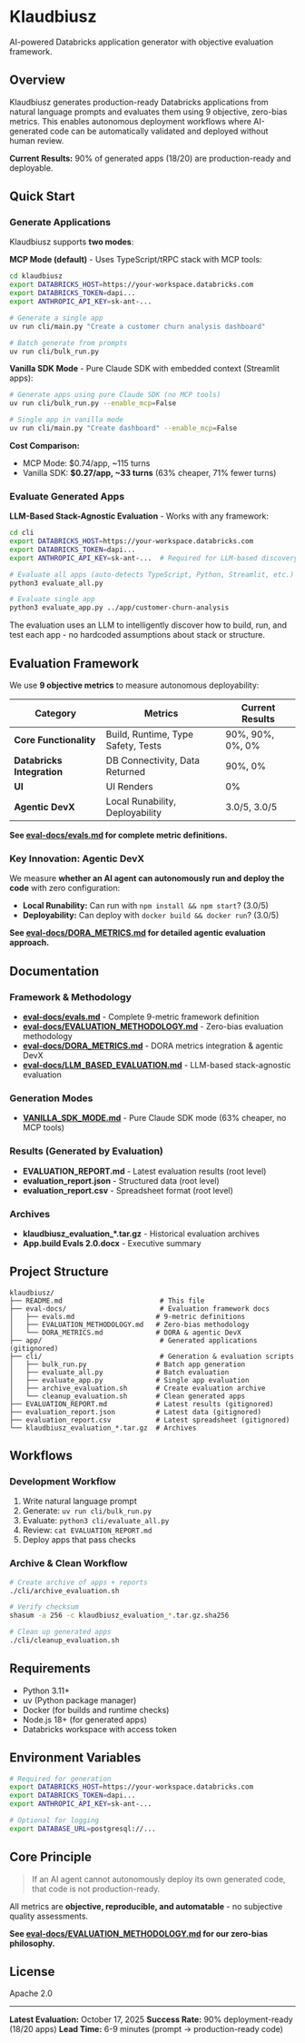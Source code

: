# Klaudbiusz

AI-powered Databricks application generator with objective evaluation framework.

## Overview

Klaudbiusz generates production-ready Databricks applications from natural language prompts and evaluates them using 9 objective, zero-bias metrics. This enables autonomous deployment workflows where AI-generated code can be automatically validated and deployed without human review.

**Current Results:** 90% of generated apps (18/20) are production-ready and deployable.

## Quick Start

### Generate Applications

Klaudbiusz supports **two modes**:

**MCP Mode (default)** - Uses TypeScript/tRPC stack with MCP tools:
```bash
cd klaudbiusz
export DATABRICKS_HOST=https://your-workspace.databricks.com
export DATABRICKS_TOKEN=dapi...
export ANTHROPIC_API_KEY=sk-ant-...

# Generate a single app
uv run cli/main.py "Create a customer churn analysis dashboard"

# Batch generate from prompts
uv run cli/bulk_run.py
```

**Vanilla SDK Mode** - Pure Claude SDK with embedded context (Streamlit apps):
```bash
# Generate apps using pure Claude SDK (no MCP tools)
uv run cli/bulk_run.py --enable_mcp=False

# Single app in vanilla mode
uv run cli/main.py "Create dashboard" --enable_mcp=False
```

**Cost Comparison:**
- MCP Mode: $0.74/app, ~115 turns
- Vanilla SDK: **$0.27/app, ~33 turns** (63% cheaper, 71% fewer turns)

### Evaluate Generated Apps

**LLM-Based Stack-Agnostic Evaluation** - Works with any framework:

```bash
cd cli
export DATABRICKS_HOST=https://your-workspace.databricks.com
export DATABRICKS_TOKEN=dapi...
export ANTHROPIC_API_KEY=sk-ant-...  # Required for LLM-based discovery

# Evaluate all apps (auto-detects TypeScript, Python, Streamlit, etc.)
python3 evaluate_all.py

# Evaluate single app
python3 evaluate_app.py ../app/customer-churn-analysis
```

The evaluation uses an LLM to intelligently discover how to build, run, and test each app - no hardcoded assumptions about stack or structure.

## Evaluation Framework

We use **9 objective metrics** to measure autonomous deployability:

| Category | Metrics | Current Results |
|----------|---------|----------------|
| **Core Functionality** | Build, Runtime, Type Safety, Tests | 90%, 90%, 0%, 0% |
| **Databricks Integration** | DB Connectivity, Data Returned | 90%, 0% |
| **UI** | UI Renders | 0% |
| **Agentic DevX** | Local Runability, Deployability | 3.0/5, 3.0/5 |

**See [eval-docs/evals.md](eval-docs/evals.md) for complete metric definitions.**

### Key Innovation: Agentic DevX

We measure **whether an AI agent can autonomously run and deploy the code** with zero configuration:

- **Local Runability:** Can run with `npm install && npm start`? (3.0/5)
- **Deployability:** Can deploy with `docker build && docker run`? (3.0/5)

**See [eval-docs/DORA_METRICS.md](eval-docs/DORA_METRICS.md) for detailed agentic evaluation approach.**

## Documentation

### Framework & Methodology
- **[eval-docs/evals.md](eval-docs/evals.md)** - Complete 9-metric framework definition
- **[eval-docs/EVALUATION_METHODOLOGY.md](eval-docs/EVALUATION_METHODOLOGY.md)** - Zero-bias evaluation methodology
- **[eval-docs/DORA_METRICS.md](eval-docs/DORA_METRICS.md)** - DORA metrics integration & agentic DevX
- **[eval-docs/LLM_BASED_EVALUATION.md](eval-docs/LLM_BASED_EVALUATION.md)** - LLM-based stack-agnostic evaluation

### Generation Modes
- **[VANILLA_SDK_MODE.md](VANILLA_SDK_MODE.md)** - Pure Claude SDK mode (63% cheaper, no MCP tools)

### Results (Generated by Evaluation)
- **EVALUATION_REPORT.md** - Latest evaluation results (root level)
- **evaluation_report.json** - Structured data (root level)
- **evaluation_report.csv** - Spreadsheet format (root level)

### Archives
- **klaudbiusz_evaluation_*.tar.gz** - Historical evaluation archives
- **App.build Evals 2.0.docx** - Executive summary

## Project Structure

```
klaudbiusz/
├── README.md                        # This file
├── eval-docs/                       # Evaluation framework docs
│   ├── evals.md                    # 9-metric definitions
│   ├── EVALUATION_METHODOLOGY.md   # Zero-bias methodology
│   └── DORA_METRICS.md             # DORA & agentic DevX
├── app/                             # Generated applications (gitignored)
├── cli/                             # Generation & evaluation scripts
│   ├── bulk_run.py                 # Batch app generation
│   ├── evaluate_all.py             # Batch evaluation
│   ├── evaluate_app.py             # Single app evaluation
│   ├── archive_evaluation.sh       # Create evaluation archive
│   └── cleanup_evaluation.sh       # Clean generated apps
├── EVALUATION_REPORT.md            # Latest results (gitignored)
├── evaluation_report.json          # Latest data (gitignored)
├── evaluation_report.csv           # Latest spreadsheet (gitignored)
└── klaudbiusz_evaluation_*.tar.gz  # Archives
```

## Workflows

### Development Workflow

1. Write natural language prompt
2. Generate: `uv run cli/bulk_run.py`
3. Evaluate: `python3 cli/evaluate_all.py`
4. Review: `cat EVALUATION_REPORT.md`
5. Deploy apps that pass checks

### Archive & Clean Workflow

```bash
# Create archive of apps + reports
./cli/archive_evaluation.sh

# Verify checksum
shasum -a 256 -c klaudbiusz_evaluation_*.tar.gz.sha256

# Clean up generated apps
./cli/cleanup_evaluation.sh
```

## Requirements

- Python 3.11+
- uv (Python package manager)
- Docker (for builds and runtime checks)
- Node.js 18+ (for generated apps)
- Databricks workspace with access token

## Environment Variables

```bash
# Required for generation
export DATABRICKS_HOST=https://your-workspace.databricks.com
export DATABRICKS_TOKEN=dapi...
export ANTHROPIC_API_KEY=sk-ant-...

# Optional for logging
export DATABASE_URL=postgresql://...
```

## Core Principle

> If an AI agent cannot autonomously deploy its own generated code, that code is not production-ready.

All metrics are **objective, reproducible, and automatable** - no subjective quality assessments.

**See [eval-docs/EVALUATION_METHODOLOGY.md](eval-docs/EVALUATION_METHODOLOGY.md) for our zero-bias philosophy.**

## License

Apache 2.0

---

**Latest Evaluation:** October 17, 2025
**Success Rate:** 90% deployment-ready (18/20 apps)
**Lead Time:** 6-9 minutes (prompt → production-ready code)
